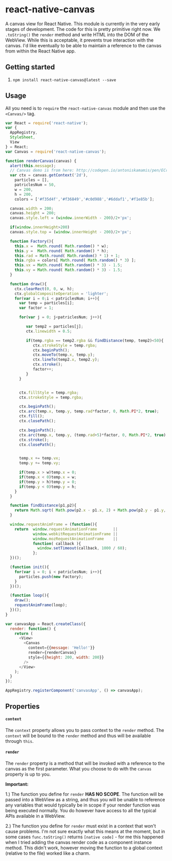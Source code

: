 # react-native-canvas

A canvas view for React Native. This module is currently in the very early stages of development. The code for this is pretty primitive right now. We `.toString()` the `render` method and write HTML into the DOM of the WebView. While this is acceptable, it prevents true interaction with the canvas. I'd like eventually to be able to maintain a reference to the canvas from within the React Native app.

## Getting started

1. `npm install react-native-canvas@latest --save`

## Usage

All you need is to `require` the `react-native-canvas` module and then use the
`<Canvas/>` tag.

```javascript
var React = require('react-native');
var {
  AppRegistry,
  StyleSheet,
  View
} = React;
var Canvas = require('react-native-canvas');

function renderCanvas(canvas) {
  alert(this.message);
  // Canvas demo is from here: http://codepen.io/antoniskamamis/pen/ECrKd
  var ctx = canvas.getContext('2d'),
    particles = [],
    patriclesNum = 50,
    w = 200,
    h = 200,
    colors = ['#f35d4f','#f36849','#c0d988','#6ddaf1','#f1e85b'];

  canvas.width = 200;
  canvas.height = 200;
  canvas.style.left = (window.innerWidth - 200)/2+'px';

  if(window.innerHeight>200)
  canvas.style.top = (window.innerHeight - 200)/2+'px';

  function Factory(){  
    this.x =  Math.round( Math.random() * w);
    this.y =  Math.round( Math.random() * h);
    this.rad = Math.round( Math.random() * 1) + 1;
    this.rgba = colors[ Math.round( Math.random() * 3) ];
    this.vx = Math.round( Math.random() * 3) - 1.5;
    this.vy = Math.round( Math.random() * 3) - 1.5;
  }

  function draw(){
    ctx.clearRect(0, 0, w, h);
    ctx.globalCompositeOperation = 'lighter';
    for(var i = 0;i < patriclesNum; i++){
      var temp = particles[i];
      var factor = 1;

      for(var j = 0; j<patriclesNum; j++){

         var temp2 = particles[j];
         ctx.linewidth = 0.5;

         if(temp.rgba == temp2.rgba && findDistance(temp, temp2)<50){
            ctx.strokeStyle = temp.rgba;
            ctx.beginPath();
            ctx.moveTo(temp.x, temp.y);
            ctx.lineTo(temp2.x, temp2.y);
            ctx.stroke();
            factor++;
         }
      }


      ctx.fillStyle = temp.rgba;
      ctx.strokeStyle = temp.rgba;

      ctx.beginPath();
      ctx.arc(temp.x, temp.y, temp.rad*factor, 0, Math.PI*2, true);
      ctx.fill();
      ctx.closePath();

      ctx.beginPath();
      ctx.arc(temp.x, temp.y, (temp.rad+5)*factor, 0, Math.PI*2, true);
      ctx.stroke();
      ctx.closePath();


      temp.x += temp.vx;
      temp.y += temp.vy;

      if(temp.x > w)temp.x = 0;
      if(temp.x < 0)temp.x = w;
      if(temp.y > h)temp.y = 0;
      if(temp.y < 0)temp.y = h;
    }
  }

  function findDistance(p1,p2){  
    return Math.sqrt( Math.pow(p2.x - p1.x, 2) + Math.pow(p2.y - p1.y, 2) );
  }

  window.requestAnimFrame = (function(){
    return  window.requestAnimationFrame       ||
            window.webkitRequestAnimationFrame ||
            window.mozRequestAnimationFrame    ||
            function( callback ){
              window.setTimeout(callback, 1000 / 60);
            };
  })();

  (function init(){
    for(var i = 0; i < patriclesNum; i++){
      particles.push(new Factory);
    }
  })();

  (function loop(){
    draw();
    requestAnimFrame(loop);
  })();
}

var canvasApp = React.createClass({
  render: function() {
    return (
      <View>
        <Canvas
          context={{message: 'Hello!'}}
          render={renderCanvas}
          style={{height: 200, width: 200}}
        />
      </View>
    );
  }
});

AppRegistry.registerComponent('canvasApp', () => canvasApp);
```

## Properties

#### `context`
The `context` property allows you to pass context to the `render` method. The `context` will be bound to the `render` method and thus will be available through `this`.

#### `render`

The `render` property is a method that will be invoked with a reference to the canvas as the first parameter. What you choose to do with the `canvas` property is up to you.

**Important:**

1.) The function you define for `render` **HAS NO SCOPE**. The function will be passed into a WebView as a string, and thus you will be unable to reference any variables that would typically be in scope if your render function was being executed normally. You do however have access to all the typical APIs available in a WebView.

2.) The function you define for `render` must exist in a context that won't cause problems. I'm not sure exactly what this means at the moment, but in some cases `func.toString()` returns `[native code]` - for me this happened when I tried adding the canvas render code as a component instance method. This didn't work, however moving the function to a global context (relative to the file) worked like a charm.
